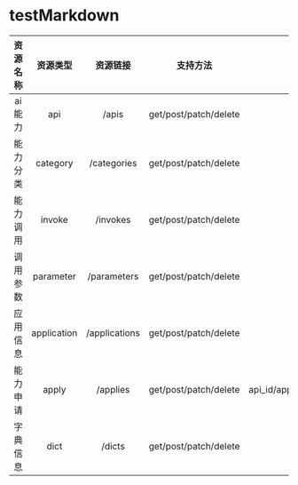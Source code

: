 # testMarkdown
| 资源名称 |  资源类型   |   资源链接    |       支持方法        |                                                属性名称                                                 |  关联属性  | 备注 |
| :----------: | :---------: | :-----------: | :-------------------: | :-----------------------------------------------------------------------------------------------------: | :--------: | :--: |
| ai 能力  |     api     |     /apis     | get/post/patch/delete |                    name/category_code/dri/outline/features/banner_images_url/doc_url                    |   invoke   |      |
| 能力分类 |  category   |  /categories  | get/post/patch/delete |                                            name/code/outline                                            |    apis    |      |
| 能力调用 |   invoke    |   /invokes    | get/post/patch/delete |                                              url/protocol                                               | parameters |      |
| 调用参数 |  parameter  |  /parameters  | get/post/patch/delete |                         name/data_type/is_required/desc/example/parameter_type                          |   invoke   |      |
| 应用信息 | application | /applications | get/post/patch/delete |                                  name/type/app_key/app_secret/desc/dri                                  |   apiss    |      |
| 能力申请 |    apply    |   /applies    | get/post/patch/delete | api_id/application_id/dri/apply_datetime/approval_result/approval_reason/approval_dri/approval_datetime |            |      |
| 字典信息 |    dict     |    /dicts     | get/post/patch/delete |                                       name/code/parent_id/remark                                        |  children  |      |

